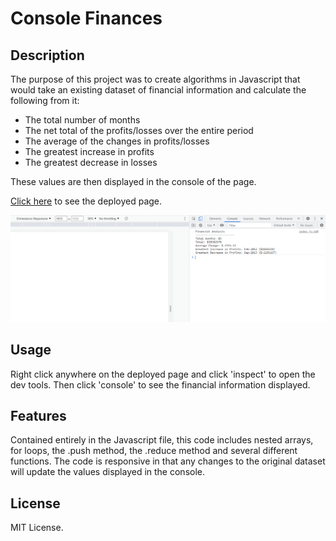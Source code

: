 # Console Finances

## Description

The purpose of this project was to create algorithms in Javascript that would take an existing dataset of financial information and calculate the following from it:
- The total number of months
- The net total of the profits/losses over the entire period
- The average of the changes in profits/losses
- The greatest increase in profits
- The greatest decrease in losses

These values are then displayed in the console of the page.

[Click here](https://codenamehaylz.github.io/Console-Finances/) to see the deployed page.

![Screenshot of deployed page console log](images/FinancialAnScreenshot.png)

## Usage

Right click anywhere on the deployed page and click 'inspect' to open the dev tools. Then click 'console' to see the financial information displayed.

## Features

Contained entirely in the Javascript file, this code includes nested arrays, for loops, the .push method, the .reduce method and several different functions. The code is responsive in that any changes to the original dataset will update the values displayed in the console.

## License

MIT License.